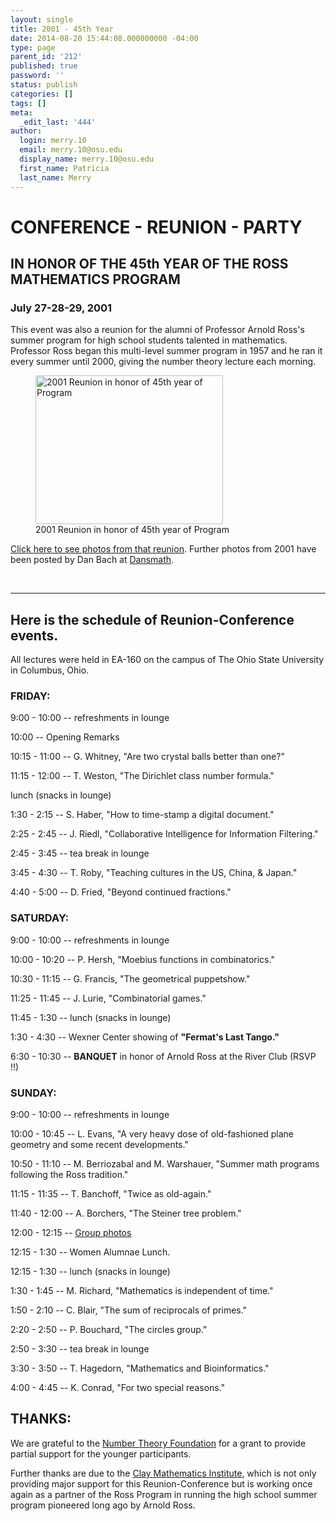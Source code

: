 ```yaml
---
layout: single
title: 2001 - 45th Year
date: 2014-08-20 15:44:08.000000000 -04:00
type: page
parent_id: '212'
published: true
password: ''
status: publish
categories: []
tags: []
meta:
  _edit_last: '444'
author:
  login: merry.10
  email: merry.10@osu.edu
  display_name: merry.10@osu.edu
  first_name: Patricia
  last_name: Merry
---
```

<h1 style="text-align: left;" align="center">CONFERENCE - REUNION - PARTY</h1>
<h2 style="text-align: left;" align="center">IN HONOR OF THE 45th YEAR OF THE ROSS MATHEMATICS PROGRAM</h2>
<h3 style="text-align: left;" align="center">July 27-28-29, 2001</h3>
<p style="text-align: left;">This event was also a reunion for the alumni of Professor Arnold Ross's summer program for high school students talented in mathematics. Professor Ross began this multi-level summer program in 1957 and he ran it every summer until 2000, giving the number theory lecture each morning.</p>
<figure>
<a href="http://u.osu.edu/rossmath/files/2014/08/reunion01bw-2j2od85.jpg"><img class="size-medium wp-image-267" alt="2001 Reunion in honor of 45th year of Program" src="{{ site.baseurl }}/assets/reunion01bw-2j2od85-300x238.jpg" width="300" height="238" /></a>
<figcaption>2001 Reunion in honor of 45th year of Program</figcaption>
</figure>
<p><a title="Reunion Photos" href="http://u.osu.edu/rossmath/alumni/photos/reunion-photos/">Click here to see photos from that reunion</a>. Further photos from 2001 have been posted by Dan Bach at <a href="http://www.dansmath.com/ross/ross.html">Dansmath</a>.</p>
<p>&nbsp;</p>
<hr />
<h2>Here is the schedule of Reunion-Conference events.</h2>
<p>All lectures were held in EA-160 on the campus of The Ohio State University in Columbus, Ohio.</p>
<h3><b>FRIDAY:</b></h3>
<p><b></b>9:00 - 10:00 -- refreshments in lounge</p>
<p>10:00 -- Opening Remarks</p>
<p>10:15 - 11:00 -- G. Whitney, "Are two crystal balls better than one?"</p>
<p>11:15 - 12:00 -- T. Weston, "The Dirichlet class number formula."</p>
<p>lunch (snacks in lounge)</p>
<p>1:30 - 2:15 -- S. Haber, "How to time-stamp a digital document."</p>
<p>2:25 - 2:45 -- J. Riedl, "Collaborative Intelligence for Information Filtering."</p>
<p>2:45 - 3:45 -- tea break in lounge</p>
<p>3:45 - 4:30 -- T. Roby, "Teaching cultures in the US, China, &amp; Japan."</p>
<p>4:40 - 5:00 -- D. Fried, "Beyond continued fractions."</p>
<h3><b>SATURDAY:</b></h3>
<p>9:00 - 10:00 -- refreshments in lounge</p>
<p>10:00 - 10:20 -- P. Hersh, "Moebius functions in combinatorics."</p>
<p>10:30 - 11:15 -- G. Francis, "The geometrical puppetshow."</p>
<p>11:25 - 11:45 -- J. Lurie, "Combinatorial games."</p>
<p>11:45 - 1:30 -- lunch (snacks in lounge)</p>
<p>1:30 - 4:30 -- Wexner Center showing of <b>"Fermat's Last Tango."</b></p>
<p>6:30 - 10:30 -- <b>BANQUET</b> in honor of Arnold Ross at the River Club (RSVP !!)</p>
<h3><b>SUNDAY:</b></h3>
<p>9:00 - 10:00 -- refreshments in lounge</p>
<p>10:00 - 10:45 -- L. Evans, "A very heavy dose of old-fashioned plane geometry and some recent developments."</p>
<p>10:50 - 11:10 -- M. Berriozabal and M. Warshauer, "Summer math programs following the Ross tradition."</p>
<p>11:15 - 11:35 -- T. Banchoff, "Twice as old-again."</p>
<p>11:40 - 12:00 -- A. Borchers, "The Steiner tree problem."</p>
<p>12:00 - 12:15 -- <a title="Reunion Photos" href="http://u.osu.edu/rossmath/alumni/photos/reunion-photos/">Group photos</a></p>
<p>12:15 - 1:30 -- Women Alumnae Lunch.</p>
<p>12:15 - 1:30 -- lunch (snacks in lounge)</p>
<p>1:30 - 1:45 -- M. Richard, "Mathematics is independent of time."</p>
<p>1:50 - 2:10 -- C. Blair, "The sum of reciprocals of primes."</p>
<p>2:20 - 2:50 -- P. Bouchard, "The circles group."</p>
<p>2:50 - 3:30 -- tea break in lounge</p>
<p>3:30 - 3:50 -- T. Hagedorn, "Mathematics and Bioinformatics."</p>
<p>4:00 - 4:45 -- K. Conrad, "For two special reasons."</p>
<h2>THANKS:</h2>
<p>We are grateful to the <a href="http://www.math.uiuc.edu/ntf/">Number Theory Foundation</a> for a grant to provide partial support for the younger participants.</p>
<p>Further thanks are due to the <a href="http://claymath.org">Clay Mathematics Institute</a>, which is not only providing major support for this Reunion-Conference but is working once again as a partner of the Ross Program in running the high school summer program pioneered long ago by Arnold Ross.</p>

